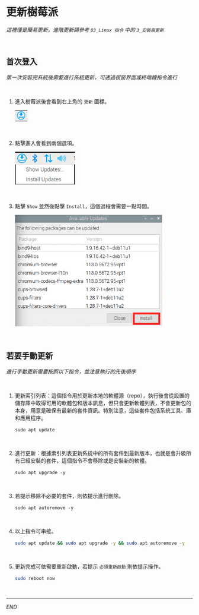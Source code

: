 # 更新樹莓派

_這裡僅是簡易更新，進階更新請參考 `03_Linux 指令` 中的 `3_安裝與更新`_

<br>

## 首次登入

_第一次安裝完系統後需要進行系統更新，可透過視窗界面或終端機指令進行_

<br>

1. 進入樹莓派後會看到右上角的 `更新` 圖標。

   ![](images/img_201.png)

<br>

2. 點擊進入會看到兩個選項。

   ![](images/img_202.png)
   
<br>

3. 點擊 `Show` 並然後點擊 `Install`，這個過程會需要一點時間。

   ![](images/img_203.png)

<br>

## 若要手動更新

_進行手動更新需要按照以下指令，並注意執行的先後順序_

<br>

1. 更新索引列表：這個指令用於更新本地的軟體源（repo），執行後會從設置的儲存庫中取得可用的軟體包和版本訊息，但只會更新軟體列表，不會更新包的本身，用意是確保有最新的套件資訊。特別注意，這些套件包括系統工具、庫和應用程序。

   ```
   sudo apt update
   ```

<br>

2. 進行更新：根據索引列表更新系統中的所有套件到最新版本，也就是會升級所有已經安裝的套件，這個指令不會移除或是安裝新的軟體。

   ```
   sudo apt upgrade -y
   ```

<br>

3. 若提示移除不必要的套件，則依提示進行刪除。

   ```
   sudo apt autoremove -y
   ```

<br>

4. 以上指令可串接。

   ```bash
   sudo apt update && sudo apt upgrade -y && sudo apt autoremove -y
   ```

<br>

5. 更新完成可依需要重新啟動，若提示 `必須重新啟動` 則依提示操作。

   ```bash
   sudo reboot now
   ```

<br>

___

_END_